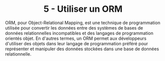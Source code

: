 <h1 align="center" id="title">
5 - Utiliser un ORM
</h1>
<p id="description"> 
ORM, pour Object-Relational Mapping, est une technique de programmation utilisée pour convertir
les données entre des systèmes de bases de données relationnelles incompatibles et des langages
de programmation orientés objet.
En d'autres termes, un ORM permet aux développeurs d'utiliser des objets dans leur langage de
programmation préféré pour représenter et manipuler des données stockées dans une base de
données relationnelle.
</p>